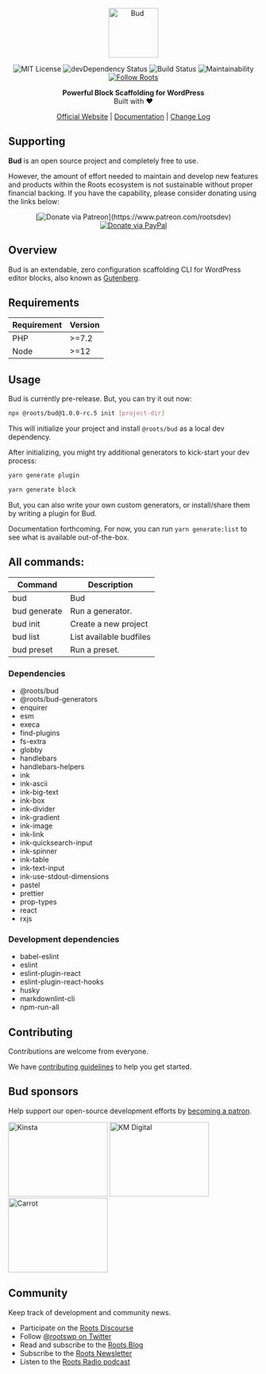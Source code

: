 <p align="center">
  <img alt="Bud" src="https://cdn.roots.io/app/uploads/logo-bud.svg" height="100">
</p>

<p align="center">
  <img alt="MIT License" src="https://img.shields.io/github/license/roots/bud?color=%23525ddc&style=flat-square">
  <img alt="devDependency Status" src="https://img.shields.io/david/dev/roots/bud.svg?style=flat-square">
  <img alt="Build Status" src="https://img.shields.io/circleci/project/github/roots/bud/master.svg?style=flat-square">
  <img alt="Maintainability" src="https://api.codeclimate.com/v1/badges/a7209502e433ea3571b1/maintainability">
  <a href="https://twitter.com/rootswp">
    <img alt="Follow Roots" src="https://img.shields.io/twitter/follow/rootswp.svg?style=flat-square&color=1da1f2" />
  </a>
</p>

<p align="center">
  <strong>Powerful Block Scaffolding for WordPress</strong>
  <br />
  Built with ❤️
</p>

<p align="center">
  <a href="https://roots.io">Official Website</a> | <a href="https://roots.io/docs/bud/master/usage">Documentation</a> | <a href="https://roots.io/docs/bud/master/changes">Change Log</a>
</p>

## Supporting

**Bud** is an open source project and completely free to use.

However, the amount of effort needed to maintain and develop new features and products within the Roots ecosystem is not sustainable without proper financial backing. If you have the capability, please consider donating using the links below:

<div align="center">

[![Donate via Patreon](https://img.shields.io/badge/donate-patreon-orange.svg?style=flat-square&logo=patreon")](https://www.patreon.com/rootsdev) [![Donate via PayPal](https://img.shields.io/badge/donate-paypal-blue.svg?style=flat-square&logo=paypal)](https://www.paypal.me/rootsdev)

</div>

## Overview

Bud is an extendable, zero configuration scaffolding CLI for WordPress editor blocks, also known as [Gutenberg](https://wordpress.org/gutenberg/).

## Requirements

| Requirement | Version |
| ----------- | ------- |
| PHP         | >=7.2   |
| Node        | >=12    |

## Usage

Bud is currently pre-release. But, you can try it out now:

```sh
npx @roots/bud@1.0.0-rc.5 init [project-dir]
```

This will initialize your project and install `@roots/bud` as a local dev dependency.

After initializing, you might try additional generators to kick-start your dev process:

```sh
yarn generate plugin
```

```sh
yarn generate block
```

But, you can also write your own custom generators, or install/share them by writing a plugin for Bud.

Documentation forthcoming. For now, you can run `yarn generate:list` to see what is available out-of-the-box.

## All commands:

| Command      | Description             |
| ------------ | ----------------------- |
| bud          | Bud                     |
| bud generate | Run a generator.        |
| bud init     | Create a new project    |
| bud list     | List available budfiles |
| bud preset   | Run a preset.           |

### Dependencies

- @roots/bud
- @roots/bud-generators
- enquirer
- esm
- execa
- find-plugins
- fs-extra
- globby
- handlebars
- handlebars-helpers
- ink
- ink-ascii
- ink-big-text
- ink-box
- ink-divider
- ink-gradient
- ink-image
- ink-link
- ink-quicksearch-input
- ink-spinner
- ink-table
- ink-text-input
- ink-use-stdout-dimensions
- pastel
- prettier
- prop-types
- react
- rxjs

### Development dependencies

- babel-eslint
- eslint
- eslint-plugin-react
- eslint-plugin-react-hooks
- husky
- markdownlint-cli
- npm-run-all

## Contributing

Contributions are welcome from everyone.

We have [contributing guidelines](https://github.com/roots/guidelines/blob/master/CONTRIBUTING.md) to help you get started.

## Bud sponsors

Help support our open-source development efforts by [becoming a patron](https://www.patreon.com/rootsdev).

<a href="https://kinsta.com/?kaid=OFDHAJIXUDIV"><img src="https://cdn.roots.io/app/uploads/kinsta.svg" alt="Kinsta" width="200" height="150"></a>
<a href="https://k-m.com/"><img src="https://cdn.roots.io/app/uploads/km-digital.svg" alt="KM Digital" width="200" height="150"></a>
<a href="https://carrot.com/"><img src="https://cdn.roots.io/app/uploads/carrot.svg" alt="Carrot" width="200" height="150"></a>

## Community

Keep track of development and community news.

- Participate on the [Roots Discourse](https://discourse.roots.io/)
- Follow [@rootswp on Twitter](https://twitter.com/rootswp)
- Read and subscribe to the [Roots Blog](https://roots.io/blog/)
- Subscribe to the [Roots Newsletter](https://roots.io/subscribe/)
- Listen to the [Roots Radio podcast](https://roots.io/podcast/)
